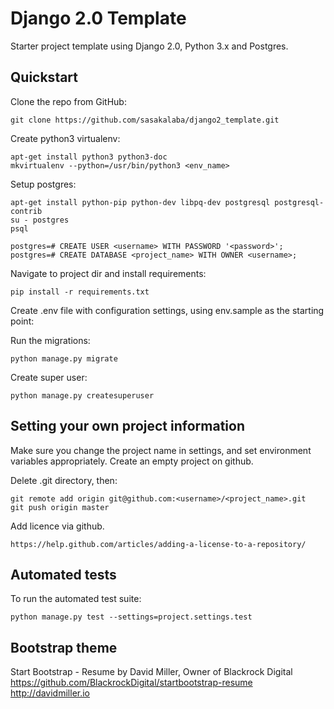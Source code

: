 # Django 2.0 Template

Starter project template using Django 2.0, Python 3.x and Postgres.

## Quickstart

Clone the repo from GitHub:

    git clone https://github.com/sasakalaba/django2_template.git

Create python3 virtualenv:

    apt-get install python3 python3-doc
    mkvirtualenv --python=/usr/bin/python3 <env_name>

Setup postgres:

    apt-get install python-pip python-dev libpq-dev postgresql postgresql-contrib
    su - postgres
    psql

    postgres=# CREATE USER <username> WITH PASSWORD '<password>';
    postgres=# CREATE DATABASE <project_name> WITH OWNER <username>;

Navigate to project dir and install requirements:

    pip install -r requirements.txt

Create .env file with configuration settings, using env.sample as the starting point:

Run the migrations:

    python manage.py migrate

Create super user:

    python manage.py createsuperuser


## Setting your own project information

Make sure you change the project name in settings, and set environment variables appropriately.
Create an empty project on github.

Delete .git directory, then:

	git remote add origin git@github.com:<username>/<project_name>.git
	git push origin master

Add licence via github.

	https://help.github.com/articles/adding-a-license-to-a-repository/


## Automated tests

To run the automated test suite:

    python manage.py test --settings=project.settings.test


## Bootstrap theme

Start Bootstrap - Resume by David Miller, Owner of Blackrock Digital
https://github.com/BlackrockDigital/startbootstrap-resume
http://davidmiller.io
